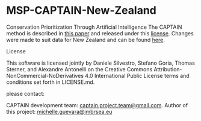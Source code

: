 # MSP-CAPTAIN-New-Zealand

Conservation Prioritization Through Artificial Intelligence
The CAPTAIN method is described in [this paper](https://www.nature.com/articles/s41893-022-00851-6) and released under this [license](https://github.com/Chemiche/MSP-CAPTAIN-New-Zealand/blob/main/LICENSE.md). Changes were made to suit data for New Zealand and can be found [here](https://github.com/Chemiche/MSP-CAPTAIN-New-Zealand/tree/main/captain). 


License

This software is licensed jointly by Daniele Silvestro, Stefano Goria, Thomas Sterner, and Alexandre Antonelli on the Creative Commons Attribution-NonCommercial-NoDerivatives 4.0 International Public License terms and conditions set forth in LICENSE.md. 


please contact:

CAPTAIN development team: captain.project.team@gmail.com.
Author of this project: michelle.guevara@imbrsea.eu
